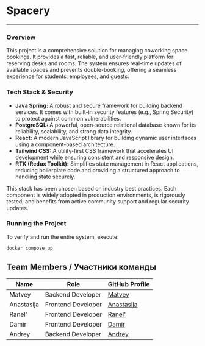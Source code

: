 # Spacery

---

### Overview
This project is a comprehensive solution for managing coworking space bookings. It provides a fast, reliable, and user-friendly platform for reserving desks and rooms. The system ensures real-time updates of available spaces and prevents double-booking, offering a seamless experience for students, employees, and guests.

### Tech Stack & Security
- **Java Spring:** A robust and secure framework for building backend services. It comes with built-in security features (e.g., Spring Security) to protect against common vulnerabilities.
- **PostgreSQL:** A powerful, open-source relational database known for its reliability, scalability, and strong data integrity.
- **React:** A modern JavaScript library for building dynamic user interfaces using a component-based architecture.
- **Tailwind CSS:** A utility-first CSS framework that accelerates UI development while ensuring consistent and responsive design.
- **RTK (Redux Toolkit):** Simplifies state management in React applications, reducing boilerplate code and providing a structured approach to handling state securely.

This stack has been chosen based on industry best practices. Each component is widely adopted in production environments, is rigorously tested, and benefits from active community support and regular security updates.

### Running the Project
To verify and run the entire system, execute:

```bash
docker compose up
```

## Team Members / Участники команды
| Name       | Role               | GitHub Profile                           |
|------------|--------------------|------------------------------------------|
| Matvey     | Backend Developer  | [Matvey](https://github.com/Sirnilin)    |
| Anastasija | Frontend Developer | [Anastasija](https://github.com/d0r1mee) |
| Ranel'     | Frontend Developer | [Ranel'](https://github.com/spleereak)   |
| Damir      | Frontend Developer | [Damir](https://github.com/MrLincomins)  |
| Andrey     | Backend Developer  | [Andrey](https://github.com/Louffty)     |

